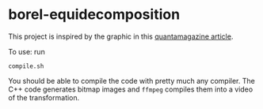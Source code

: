 # borel-equidecomposition

This project is inspired by the graphic in this [quantamagazine article](https://www.quantamagazine.org/an-ancient-geometry-problem-falls-to-new-mathematical-techniques-20220208/).

To use: run

```
compile.sh
```

You should be able to compile the code with pretty much any compiler. The C++ code generates bitmap images and `ffmpeg` compiles them into a video of the transformation.
